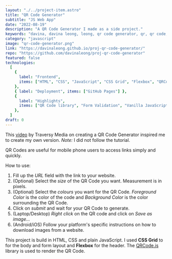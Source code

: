 ```yaml
---
layout: "./../project-item.astro"
title: "QR Code Generator"
subtitle: "JS Web App"
date: "2022-08-19"
description: "A QR Code Generator I made as a side project."
keywords: "davina, davina leong, leong, qr code generator, qr, qr code, generator"
category: "javascript"
image: "qr-code-generator.png"
link: "https://davinaleong.github.io/proj-qr-code-generator/"
repo: "https://github.com/davinaleong/proj-qr-code-generator"
featured: false
technologies:
  [
    {
      label: "Frontend",
      items: ["HTML", "CSS", "JavaScript", "CSS Grid", "Flexbox", "QRCode.js"],
    },
    { label: "Deployment", items: ["GitHub Pages"] },
    {
      label: "Highlights",
      items: ["QR Code library", "Form Validation", "Vanilla JavaScript"],
    },
  ]
draft: 0
---
```


This [video](https://www.youtube.com/watch?v=qNiUlml9MDk) by Traversy Media on creating a QR Code Generator inspired me to create my own version. _Note:_ I did not follow the tutorial.

QR Codes are useful for mobile phone users to access links simply and quickly.

How to use:

1. Fill up the _URL_ field with the link to your website.
1. (Optional) Select the _size_ of the QR Code you want. Measurement is in pixels.
1. (Optional) Select the _colours_ you want for the QR Code. _Foreground Color_ is the color of the code and _Background Color_ is the color surrounding the QR Code.
1. Click on _submit_ and wait for your QR Code to generate.
1. (Laptop/Desktop) _Right click_ on the QR code and click on _Save as image..._
1. (Android/iOS) Follow your platform's specific instructions on how to download images from a website.

This project is build in HTML, CSS and plain JavaScript. I used **CSS Grid** to for the body and form layout and **Flexbox** for the header. The [QRCode.js](https://github.com/davidshimjs/qrcodejs) library is used to render the QR Code.
